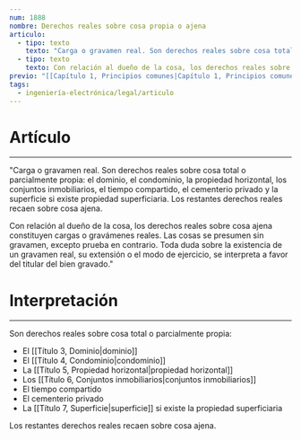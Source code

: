 ```yaml
---
num: 1888
nombre: Derechos reales sobre cosa propia o ajena
articulo:
  - tipo: texto
    texto: "Carga o gravamen real. Son derechos reales sobre cosa total o parcialmente propia: el dominio, el condominio, la propiedad horizontal, los conjuntos inmobiliarios, el tiempo compartido, el cementerio privado y la superficie si existe propiedad superficiaria. Los restantes derechos reales recaen sobre cosa ajena."
  - tipo: texto
    texto: Con relación al dueño de la cosa, los derechos reales sobre cosa ajena constituyen cargas o gravámenes reales. Las cosas se presumen sin gravamen, excepto prueba en contrario. Toda duda sobre la existencia de un gravamen real, su extensión o el modo de ejercicio, se interpreta a favor del titular del bien gravado.
previo: "[[Capítulo 1, Principios comunes|Capítulo 1, Principios comunes]]"
tags:
  - ingeniería-electrónica/legal/articulo
---
```

# Artículo
---
"Carga o gravamen real. Son derechos reales sobre cosa total o parcialmente propia: el dominio, el condominio, la propiedad horizontal, los conjuntos inmobiliarios, el tiempo compartido, el cementerio privado y la superficie si existe propiedad superficiaria. Los restantes derechos reales recaen sobre cosa ajena.

Con relación al dueño de la cosa, los derechos reales sobre cosa ajena constituyen cargas o gravámenes reales. Las cosas se presumen sin gravamen, excepto prueba en contrario. Toda duda sobre la existencia de un gravamen real, su extensión o el modo de ejercicio, se interpreta a favor del titular del bien gravado."

# Interpretación
---
Son derechos reales sobre cosa total o parcialmente propia: 
* El [[Título 3, Dominio|dominio]]
* El [[Título 4, Condominio|condominio]]
* La [[Título 5, Propiedad horizontal|propiedad horizontal]]
* Los [[Título 6, Conjuntos inmobiliarios|conjuntos inmobiliarios]]
* El tiempo compartido
* El cementerio privado
* La [[Título 7, Superficie|superficie]] si existe la propiedad superficiaria

Los restantes derechos reales recaen sobre cosa ajena.

